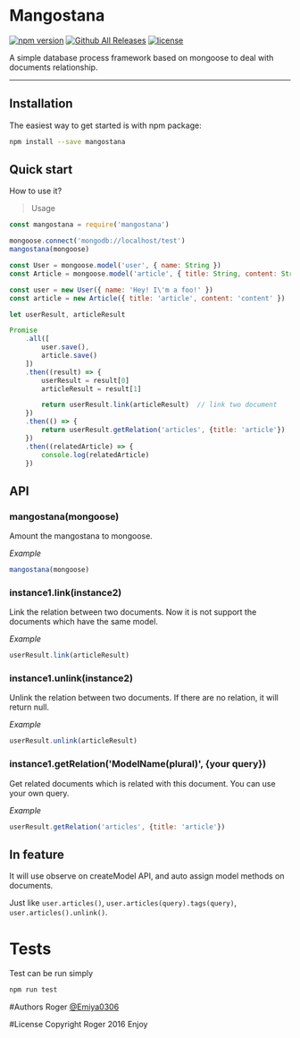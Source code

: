 # Mangostana

[![npm version](https://badge.fury.io/js/mangostana.svg)](https://badge.fury.io/js/mangostana)
[![Github All Releases](https://img.shields.io/github/downloads/mongoose/mongoose/total.svg?maxAge=2592000)](https://github.com/Emiya0306/mangostana)
[![license](https://img.shields.io/github/license/mashape/apistatus.svg?maxAge=2592000)](https://github.com/Emiya0306/mangostana)

A simple database process framework based on mongoose to deal with documents relationship.

** **

## Installation

The easiest way to get started is with npm package:

```bash
npm install --save mangostana
```

## Quick start

How to use it?

> Usage

```javascript
const mangostana = require('mangostana')

mongoose.connect('mongodb://localhost/test')
mangostana(mongoose)

const User = mongoose.model('user', { name: String })
const Article = mongoose.model('article', { title: String, content: String })

const user = new User({ name: 'Hey! I\'m a foo!' })
const article = new Article({ title: 'article', content: 'content' })

let userResult, articleResult

Promise
    .all([
        user.save(),
        article.save()
    ])
    .then((result) => {
        userResult = result[0]
        articleResult = result[1]

        return userResult.link(articleResult)  // link two document
    })
    .then(() => {
        return userResult.getRelation('articles', {title: 'article'})
    })
    .then((relatedArticle) => {
        console.log(relatedArticle)
    })
```

## API

### mangostana(mongoose)

Amount the mangostana to mongoose.

*Example*

```javascript
mangostana(mongoose)
```

### instance1.link(instance2)

Link the relation between two documents. Now it is not support the documents which have the same model.

*Example*

```javascript
userResult.link(articleResult)
```

### instance1.unlink(instance2)

Unlink the relation between two documents. If there are no relation, it will return null.

*Example*

```javascript
userResult.unlink(articleResult)
```

### instance1.getRelation('ModelName(plural)', {your query})

Get related documents which is related with this document. You can use your own query.

*Example*

```javascript
userResult.getRelation('articles', {title: 'article'})
```

## In feature

It will use observe on createModel API, and auto assign model methods on documents.

Just like `user.articles()`, `user.articles(query).tags(query)`, `user.articles().unlink()`.

# Tests
Test can be run simply

```bash
npm run test
```

#Authors
Roger [@Emiya0306](https://github.com/Emiya0306)

#License
Copyright Roger 2016
Enjoy